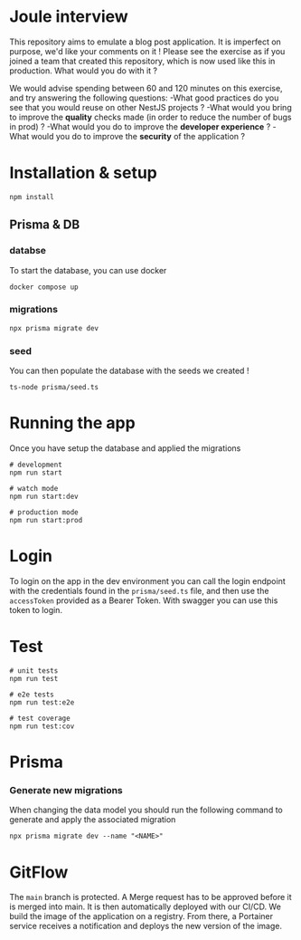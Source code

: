 # Joule interview

This repository aims to emulate a blog post application. It is imperfect on purpose, we'd like your comments on it !
Please see the exercise as if you joined a team that created this repository, which is now used like this in production. What would you do with it ?

We would advise spending between 60 and 120 minutes on this exercise, and try answering the following questions:
-What good practices do you see that you would reuse on other NestJS projects ?
-What would you bring to improve the **quality** checks made (in order to reduce the number of bugs in prod) ?
-What would you do to improve the **developer experience** ?
-What would you do to improve the **security** of the application ?

# Installation & setup

```shell
npm install
```

## Prisma & DB

### databse

To start the database, you can use docker

```shell
docker compose up
```

### migrations

```shell
npx prisma migrate dev
```

### seed

You can then populate the database with the seeds we created !

```shell
ts-node prisma/seed.ts
```

# Running the app

Once you have setup the database and applied the migrations

```shell
# development
npm run start

# watch mode
npm run start:dev

# production mode
npm run start:prod
```

# Login

To login on the app in the dev environment you can call the login endpoint with the credentials found in the `prisma/seed.ts` file,
and then use the `accessToken` provided as a Bearer Token. With swagger you can use this token to login.

# Test

```shell
# unit tests
npm run test

# e2e tests
npm run test:e2e

# test coverage
npm run test:cov
```

# Prisma

### Generate new migrations

When changing the data model you should run the following command to generate and apply the associated migration

```shell
npx prisma migrate dev --name "<NAME>"
```

# GitFlow

The `main` branch is protected. A Merge request has to be approved before it is merged into main. It is then automatically deployed with our CI/CD.
We build the image of the application on a registry. From there, a Portainer service receives a notification and deploys the new version of the image.
